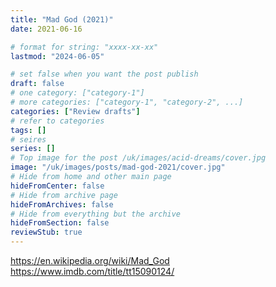 ```yaml
---
title: "Mad God (2021)"
date: 2021-06-16

# format for string: "xxxx-xx-xx"
lastmod: "2024-06-05"

# set false when you want the post publish
draft: false
# one category: ["category-1"]
# more categories: ["category-1", "category-2", ...]
categories: ["Review drafts"]
# refer to categories
tags: []
# seires
series: []
# Top image for the post /uk/images/acid-dreams/cover.jpg
image: "/uk/images/posts/mad-god-2021/cover.jpg"
# Hide from home and other main page
hideFromCenter: false
# Hide from archive page
hideFromArchives: false
# Hide from everything but the archive
hideFromSection: false
reviewStub: true
---
```

https://en.wikipedia.org/wiki/Mad_God
https://www.imdb.com/title/tt15090124/
<!--more-->